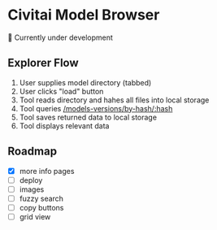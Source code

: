 # Civitai Model Browser

🚧 Currently under development

## Explorer Flow

1. User supplies model directory (tabbed)
1. User clicks "load" button
1. Tool reads directory and hahes all files into local storage
1. Tool queries [/models-versions/by-hash/:hash](https://wiki.civitai.com/wiki/Civitai_API#GET_/api/v1/models-versions/by-hash/:hash)
1. Tool saves returned data to local storage
1. Tool displays relevant data

## Roadmap

- [x] more info pages
- [ ] deploy
- [ ] images
- [ ] fuzzy search
- [ ] copy buttons
- [ ] grid view

